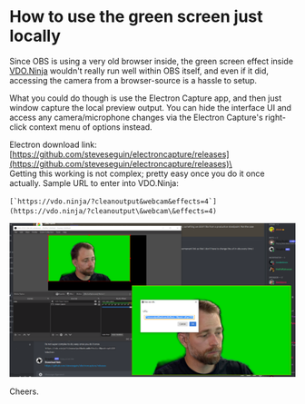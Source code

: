 # How to use the green screen just locally

Since OBS is using a very old browser inside, the green screen effect inside [VDO.Ninja](https://vdo.ninja/) wouldn't really run well within OBS itself, and even if it did, accessing the camera from a browser-source is a hassle to setup.

&#x20;What you could do though is use the Electron Capture app, and then just window capture the local preview output. You can hide the interface UI and access any camera/microphone changes via the Electron Capture's right-click context menu of options instead.

Electron download link: [https://github.com/steveseguin/electroncapture/releases](https://github.com/steveseguin/electroncapture/releases)\
\
Getting this working is not complex; pretty easy once you do it once actually. Sample URL to enter into VDO.Ninja:

``[`https://vdo.ninja/?cleanoutput&webcam&effects=4`](https://vdo.ninja/?cleanoutput\&webcam\&effects=4)``

![](<../.gitbook/assets/image (32).png>)

Cheers.
